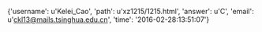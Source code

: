 {'username': u'Kelei_Cao', 'path': u'xz1215/1215.html', 'answer': u'C', 'email': u'ckl13@mails.tsinghua.edu.cn', 'time': '2016-02-28:13:51:07'}